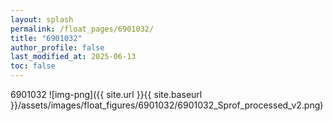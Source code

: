 ```yaml
---
layout: splash
permalink: /float_pages/6901032/
title: "6901032"
author_profile: false
last_modified_at: 2025-06-13
toc: false
---
```

 
6901032
![img-png]({{ site.url }}{{ site.baseurl }}/assets/images/float_figures/6901032/6901032_Sprof_processed_v2.png)